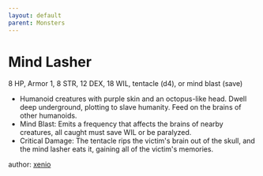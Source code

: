 ```yaml
---
layout: default
parent: Monsters
---
```

# Mind Lasher
8 HP, Armor 1, 8 STR, 12 DEX, 18 WIL, tentacle (d4), or mind blast (save)
- Humanoid creatures with purple skin and an octopus-like head. Dwell deep underground, plotting to slave humanity. Feed on the brains of other humanoids.
- Mind Blast: Emits a frequency that affects the brains of nearby creatures, all caught must save WIL or be paralyzed.
- Critical Damage: The tentacle rips the victim's brain out of the skull, and the mind lasher eats it, gaining all of the victim's memories.

author: [xenio](https://xenioinabottle.blogspot.com)
